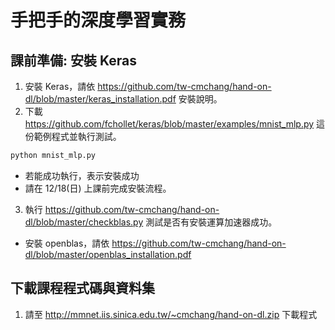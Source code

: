 # 手把手的深度學習實務
## 課前準備: 安裝 Keras
1. 安裝 Keras，請依 https://github.com/tw-cmchang/hand-on-dl/blob/master/keras_installation.pdf 安裝說明。
2. 下載 https://github.com/fchollet/keras/blob/master/examples/mnist_mlp.py 這份範例程式並執行測試。
```python
python mnist_mlp.py
```
+ 若能成功執行，表示安裝成功
+ 請在 12/18(日) 上課前完成安裝流程。
3. 執行 https://github.com/tw-cmchang/hand-on-dl/blob/master/checkblas.py 測試是否有安裝運算加速器成功。
+ 安裝 openblas，請依 https://github.com/tw-cmchang/hand-on-dl/blob/master/openblas_installation.pdf

## 下載課程程式碼與資料集
1. 請至 http://mmnet.iis.sinica.edu.tw/~cmchang/hand-on-dl.zip 下載程式
